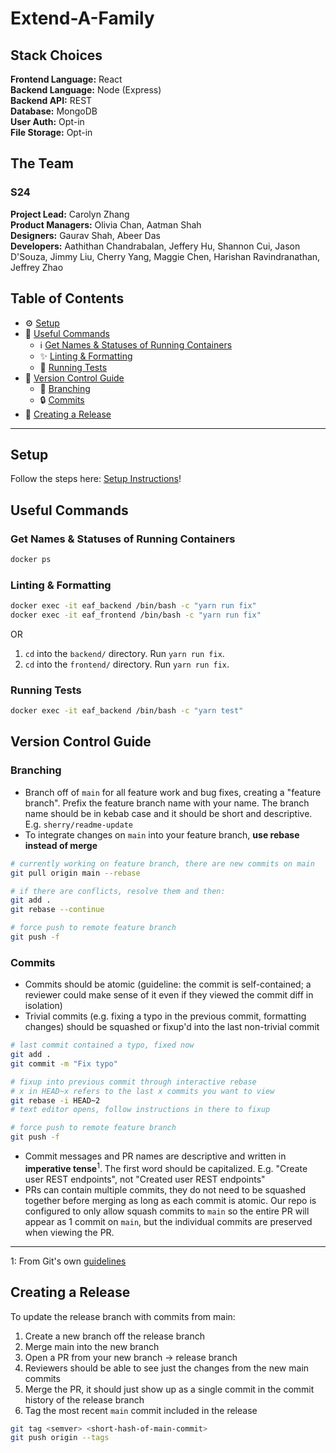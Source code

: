 # Extend-A-Family

## Stack Choices
**Frontend Language:** React<br>
**Backend Language:** Node (Express)<br>
**Backend API:** REST<br>
**Database:** MongoDB<br>
**User Auth:** Opt-in<br>
**File Storage:** Opt-in<br>

## The Team
### S24
**Project Lead:** Carolyn Zhang<br>
**Product Managers:** Olivia Chan, Aatman Shah<br>
**Designers:** Gaurav Shah, Abeer Das<br>
**Developers:** Aathithan Chandrabalan, Jeffery Hu, Shannon Cui, Jason D'Souza, Jimmy Liu, Cherry Yang, Maggie Chen, Harishan Ravindranathan, Jeffrey Zhao<br>

## Table of Contents
* ⚙️ [Setup](#setup)
* 🧰 [Useful Commands](#useful-commands)
  * ℹ️ [Get Names & Statuses of Running Containers](#get-names--statuses-of-running-containers)
  * ✨ [Linting & Formatting](#linting--formatting)
  * 🧪 [Running Tests](#running-tests)
* 🌳 [Version Control Guide](#version-control-guide)
  * 🌿 [Branching](#branching)
  * 🔒 [Commits](#commits)
* 🚀 [Creating a Release](#creating-a-release)

---

## Setup
Follow the steps here: [Setup Instructions](https://www.notion.so/uwblueprintexecs/Setup-Instructions-d6e0cdeb69cf4bbf93a33c7302370550)!


## Useful Commands

### Get Names & Statuses of Running Containers
```bash
docker ps
```

### Linting & Formatting
```bash
docker exec -it eaf_backend /bin/bash -c "yarn run fix"
docker exec -it eaf_frontend /bin/bash -c "yarn run fix"
```
OR
1. `cd` into the `backend/` directory. Run `yarn run fix`.
2. `cd` into the `frontend/` directory. Run `yarn run fix`.

### Running Tests
```bash
docker exec -it eaf_backend /bin/bash -c "yarn test"
```


## Version Control Guide

### Branching
* Branch off of `main` for all feature work and bug fixes, creating a "feature branch". Prefix the feature branch name with your name. The branch name should be in kebab case and it should be short and descriptive. E.g. `sherry/readme-update`
* To integrate changes on `main` into your feature branch, **use rebase instead of merge**

```bash
# currently working on feature branch, there are new commits on main
git pull origin main --rebase

# if there are conflicts, resolve them and then:
git add .
git rebase --continue

# force push to remote feature branch
git push -f
```

### Commits
* Commits should be atomic (guideline: the commit is self-contained; a reviewer could make sense of it even if they viewed the commit diff in isolation)
* Trivial commits (e.g. fixing a typo in the previous commit, formatting changes) should be squashed or fixup'd into the last non-trivial commit

```bash
# last commit contained a typo, fixed now
git add .
git commit -m "Fix typo"

# fixup into previous commit through interactive rebase
# x in HEAD~x refers to the last x commits you want to view
git rebase -i HEAD~2
# text editor opens, follow instructions in there to fixup

# force push to remote feature branch
git push -f
```

* Commit messages and PR names are descriptive and written in **imperative tense**<sup>1</sup>. The first word should be capitalized. E.g. "Create user REST endpoints", not "Created user REST endpoints"
* PRs can contain multiple commits, they do not need to be squashed together before merging as long as each commit is atomic. Our repo is configured to only allow squash commits to `main` so the entire PR will appear as 1 commit on `main`, but the individual commits are preserved when viewing the PR.

---

1: From Git's own [guidelines](https://github.com/git/git/blob/311531c9de557d25ac087c1637818bd2aad6eb3a/Documentation/SubmittingPatches#L139-L145)


## Creating a Release
To update the release branch with commits from main:
1. Create a new branch off the release branch
2. Merge main into the new branch
3. Open a PR from your new branch -> release branch
4. Reviewers should be able to see just the changes from the new main commits
5. Merge the PR, it should just show up as a single commit in the commit history of the release branch
6. Tag the most recent `main` commit included in the release
```bash
git tag <semver> <short-hash-of-main-commit>
git push origin --tags
```
